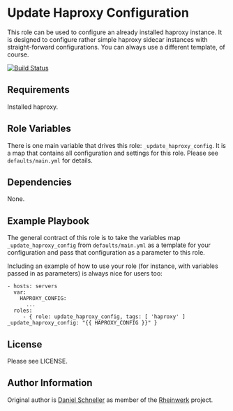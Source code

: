 Update Haproxy Configuration
=========

This role can be used to configure an already installed haproxy instance.
It is designed to configure rather simple haproxy sidecar instances with straight-forward configurations.
You can always use a different template, of course.

[![Build Status](https://travis-ci.org/Rheinwerk/ansible-role-update_haproxy_config.svg?branch=master)](https://travis-ci.org/Rheinwerk/ansible-role-update_haproxy_config)

Requirements
------------

Installed haproxy.

Role Variables
--------------

There is one main variable that drives this role: `_update_haproxy_config`. It is a map that contains all configuration and settings for this role.
Please see `defaults/main.yml` for details.

Dependencies
------------

None.


Example Playbook
----------------

The general contract of this role is to take the variables map `_update_haproxy_config` from `defaults/main.yml` as a template for your configuration and pass that configuration as a parameter to this role.

Including an example of how to use your role (for instance, with variables passed in as parameters) is always nice for users too:

    - hosts: servers
      var:
        HAPROXY_CONFIG:
          ...
      roles:
         - { role: update_haproxy_config, tags: [ 'haproxy' ] _update_haproxy_config: "{{ HAPROXY_CONFIG }}" }
License
-------

Please see LICENSE.

Author Information
------------------

Original author is [Daniel Schneller](https://github.com/dschneller) as member of the [Rheinwerk](https://github.com/Rheinwerk) project.

